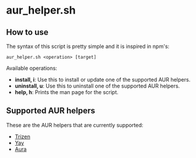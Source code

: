 # aur_helper.sh

## How to use
The syntax of this script is pretty simple and it is inspired in npm's:

`aur_helper.sh <operation> [target]`

Available operations:
- **install, i**:  Use this to install or update one of the supported AUR helpers.
- **uninstall, u**:  Use this to uninstall one of the supported AUR helpers.
- **help, h**:  Prints the man page for the script.

## Supported AUR helpers
These are the AUR helpers that are currently supported:
- [Trizen](https://github.com/trizen)
- [Yay](https://github.com/Jguer/yay)
- [Aura](https://github.com/aurapm/aura)
<!--stackedit_data:
eyJoaXN0b3J5IjpbLTgwNzM2ODczMCwtOTUxMjYwMzQ0LDE5Mz
U2MjY0NywxODE3OTY1MDk2LDE1MTMyODQyNzBdfQ==
-->
